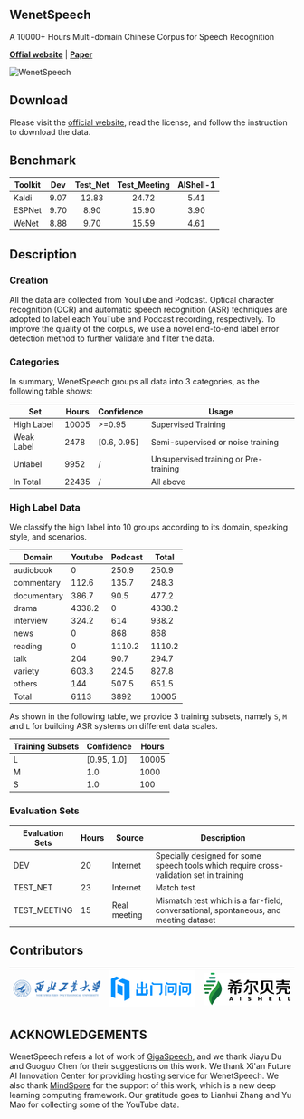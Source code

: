 ## WenetSpeech
A 10000+ Hours Multi-domain Chinese Corpus for Speech Recognition

[**Offial website**](https://wenet-e2e.github.io/WenetSpeech/)
| [**Paper**](https://arxiv.org/pdf/2110.03370.pdf)

![WenetSpeech](res/wenetspeech.jpg)


## Download

Please visit the [official website](https://wenet-e2e.github.io/WenetSpeech/),
read the license, and follow the instruction to download the data.


## Benchmark

| Toolkit | Dev  | Test\_Net | Test\_Meeting | AIShell-1 |
|---------|------|:---------:|:-------------:|:---------:|
| Kaldi   | 9.07 |   12.83   |     24.72     |    5.41   |
| ESPNet  | 9.70 |    8.90   |     15.90     |    3.90   |
| WeNet   | 8.88 |    9.70   |     15.59     |    4.61   |

## Description

### Creation

All the data are collected from YouTube and Podcast. Optical character recognition (OCR) and automatic speech recognition (ASR) techniques are adopted to label each YouTube and Podcast recording, respectively. To improve the quality of the corpus, we use a novel end-to-end label error detection method to further validate and filter the data.


### Categories

In summary, WenetSpeech groups all data into 3 categories, as the following table shows:

| Set        | Hours | Confidence  | Usage                                 |
|------------|-------|-------------|---------------------------------------|
| High Label | 10005 | >=0.95      | Supervised Training                   |
| Weak Label | 2478  | [0.6, 0.95] | Semi-supervised or noise training     |
| Unlabel    | 9952  | /           | Unsupervised training or Pre-training |
| In Total   | 22435 | /           | All above                             |

### High Label Data

We classify the high label into 10 groups according to its domain, speaking style, and scenarios.

| Domain      | Youtube | Podcast | Total  |
|-------------|---------|---------|--------|
| audiobook   | 0       | 250.9   | 250.9  |
| commentary  | 112.6   | 135.7   | 248.3  |
| documentary | 386.7   | 90.5    | 477.2  |
| drama       | 4338.2  | 0       | 4338.2 |
| interview   | 324.2   | 614     | 938.2  |
| news        | 0       | 868     | 868    |
| reading     | 0       | 1110.2  | 1110.2 |
| talk        | 204     | 90.7    | 294.7  |
| variety     | 603.3   | 224.5   | 827.8  |
| others      | 144     | 507.5   | 651.5  |
| Total       | 6113    | 3892    | 10005  |

As shown in the following table, we provide 3 training subsets, namely `S`, `M` and `L` for building ASR systems on different data scales.

| Training Subsets | Confidence  | Hours |
|------------------|-------------|-------|
| L                | [0.95, 1.0] | 10005 |
| M                | 1.0         | 1000  |
| S                | 1.0         | 100   |

### Evaluation Sets

| Evaluation Sets | Hours | Source       | Description                                                                             |
|-----------------|-------|--------------|-----------------------------------------------------------------------------------------|
| DEV             | 20    | Internet     | Specially designed for some speech tools which require cross-validation set in training |
| TEST\_NET       | 23    | Internet     | Match test                                                                              |
| TEST\_MEETING   | 15    | Real meeting | Mismatch test which is a far-field, conversational, spontaneous, and meeting dataset   |

## Contributors

| <a href="http://lxie.npu-aslp.org" target="_blank"><img src="https://raw.githubusercontent.com/wenet-e2e/wenet-contributors/main/colleges/nwpu.png" width="250px"></a> | <a href="https://www.chumenwenwen.com" target="_blank"><img src="https://raw.githubusercontent.com/wenet-e2e/wenet-contributors/main/companies/chumenwenwen.png" width="250px"></a> | <a href="http://www.aishelltech.com" target="_blank"><img src="https://raw.githubusercontent.com/wenet-e2e/wenet-contributors/main/companies/aishelltech.png" width="250px"></a> |
| ---- | ---- | ---- |


## ACKNOWLEDGEMENTS

WenetSpeech refers a lot of work of [GigaSpeech](https://github.com/SpeechColab/GigaSpeech), and we thank Jiayu Du and Guoguo Chen for their suggestions on this work.
We thank Xi'an Future AI Innovation Center for providing hosting service for WenetSpeech. We also thank [MindSpore](https://www.mindspore.cn/) for the support of this work, which is a new deep learning computing framework.
Our gratitude goes to Lianhui Zhang and Yu Mao for collecting some of the YouTube data.

